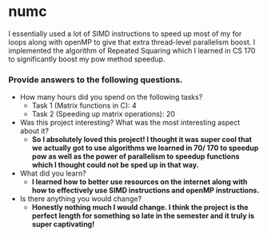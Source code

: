 # numc
I essentially used a lot of SIMD instructions to speed up most of my for loops along with openMP to give that extra thread-level parallelism boost. I implemented the algorithm of Repeated Squaring which I learned in CS 170 to significantly boost my pow method speedup.
### Provide answers to the following questions.
- How many hours did you spend on the following tasks?
  - Task 1 (Matrix functions in C): 4
  - Task 2 (Speeding up matrix operations): 20
- Was this project interesting? What was the most interesting aspect about it?
  - <b>So I absolutely loved this project! I thought it was super cool that we actually got to use algorithms we learned in 70/ 170 to speedup pow as well as the power of parallelism to speedup functions which I thought could not be sped up in that way.</b>
- What did you learn?
  - <b>I learned how to better use resources on the internet along with how to effectively use SIMD instructions and openMP instructions.</b>
- Is there anything you would change?
  - <b>Honestly nothing much I would change. I think the project is the perfect length for something so late in the semester and it truly is super captivating!</b>
